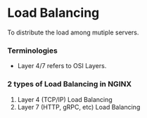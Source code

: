 # Load Balancing
To distribute the load among mutiple servers.


### Terminologies
- Layer 4/7 refers to OSI Layers.


### 2 types of Load Balancing in NGINX
1. Layer 4 (TCP/IP) Load Balancing 
2. Layer 7 (HTTP, gRPC, etc) Load Balancing 